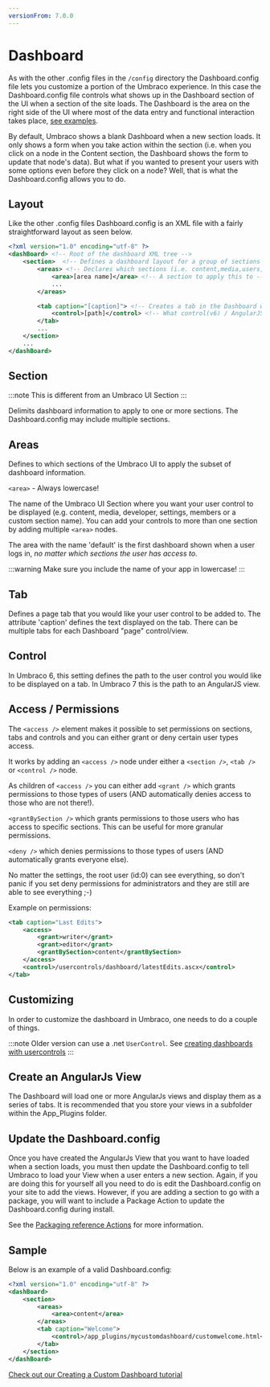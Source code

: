 ```yaml
---
versionFrom: 7.0.0
---
```


# Dashboard

As with the other .config files in the `/config` directory the Dashboard.config file lets you customize a portion of the Umbraco experience. In this case the Dashboard.config file controls what shows up in the Dashboard section of the UI when a section of the site loads. The Dashboard is the area on the right side of the UI where most of the data entry and functional interaction takes place, [see examples](../../../Extending/Dashboards/index.md).

By default, Umbraco shows a blank Dashboard when a new section loads. It only shows a form when you take action within the section (i.e. when you click on a node in the Content section, the Dashboard shows the form to update that node's data). But what if you wanted to present your users with some options even before they click on a node?  Well, that is what the Dashboard.config allows you to do.

## Layout

Like the other .config files Dashboard.config is an XML file with a fairly straightforward layout as seen below.

```xml
<?xml version="1.0" encoding="utf-8" ?>
<dashBoard> <!-- Root of the dashboard XML tree -->
    <section>  <!-- Defines a dashboard layout for a group of sections -->
        <areas> <!-- Declares which sections (i.e. content,media,users,[your own]-->
            <area>[area name]</area> <!-- A section to apply this to -->
            ...
        </areas>

        <tab caption="[caption]"> <!-- Creates a tab in the Dashboard with the assigned caption -->
            <control>[path]</control> <!-- What control(v6) / AngularJS View (v7) to load in that tab -->
        </tab>
        ...
    </section>
    ...
</dashBoard>
```

## Section

:::note
This is different from an Umbraco UI Section
:::

Delimits dashboard information to apply to one or more sections. The Dashboard.config may include multiple sections.

## Areas

Defines to which sections of the Umbraco UI to apply the subset of dashboard information.

`<area>` - Always lowercase!

The name of the Umbraco UI Section where you want your user control to be displayed (e.g. content, media, developer, settings, members or a custom section name). You can add your controls to more than one section by adding multiple `<area>` nodes.

The area with the name 'default' is the first dashboard shown when a user logs in, *no matter which sections the user has access to.*

:::warning
Make sure you include the name of your app in lowercase!
:::

## Tab

Defines a page tab that you would like your user control to be added to. The attribute 'caption' defines the text displayed on the tab.  There can be multiple tabs for each Dashboard "page" control/view.

## Control

In Umbraco 6, this setting defines the path to the user control you would like to be displayed on a tab.
In Umbraco 7 this is the path to an AngularJS view.

## Access / Permissions

The `<access />` element makes it possible to set permissions on sections, tabs and controls and you can either grant or deny certain user types access.

It works by adding an `<access />` node under either a `<section />`, `<tab />` or `<control />` node.

As children of `<access />` you can either add `<grant />` which grants permissions to those types of users (AND automatically denies access to those who are not there!).

`<grantBySection />` which grants permissions to those users who has access to specific sections. This can be useful for more granular permissions.

`<deny />` which denies permissions to those types of users (AND automatically grants everyone else).

No matter the settings, the root user (id:0) can see everything, so don't panic if you set deny permissions for administrators and they are still are able to see everything ;-)

Example on permissions:

```xml
<tab caption="Last Edits">
    <access>
        <grant>writer</grant>
        <grant>editor</grant>
        <grantBySection>content</grantBySection>
    </access>
    <control>/usercontrols/dashboard/latestEdits.ascx</control>
</tab>
```

## Customizing

In order to customize the dashboard in Umbraco, one needs to do a couple of things.

:::note
Older version can use a .net `UserControl`. See [creating dashboards with usercontrols](index-v6.md)
:::

## Create an AngularJs View

The Dashboard will load one or more AngularJs views and display them as a series of tabs. It is recommended that you store your views in a subfolder within the App_Plugins folder.

## Update the Dashboard.config

Once you have created the AngularJs View that you want to have loaded when a section loads, you must then update the Dashboard.config to tell Umbraco to load your View when a user enters a new section. Again, if you are doing this for yourself all you need to do is edit the Dashboard.config on your site to add the views. However, if you are adding a section to go with a package, you will want to include a Package Action to update the Dashboard.config during install.

See the [Packaging reference Actions](../../../Extending/Packages/package-actions.md) for more information.

## Sample

Below is an example of a valid Dashboard.config:

```xml
<?xml version="1.0" encoding="utf-8" ?>
<dashBoard>
    <section>
        <areas>
            <area>content</area>
        </areas>
        <tab caption="Welcome">
            <control>/app_plugins/mycustomdashboard/customwelcome.html</control>
        </tab>
    </section>
</dashBoard>
```

[Check out our Creating a Custom Dashboard tutorial](../../../Tutorials/Creating-a-Custom-Dashboard/index.md)
